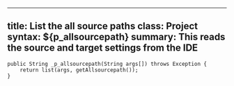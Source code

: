 ___
title: 	List the all source paths
class: 	Project
syntax: ${p_allsourcepath}
summary: This reads the source and target settings from the IDE
----

	public String _p_allsourcepath(String args[]) throws Exception {
		return list(args, getAllsourcepath());
	}
